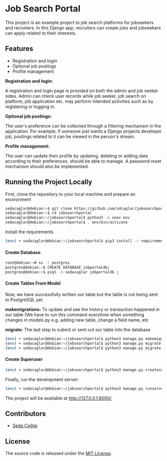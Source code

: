 
# Job Search Portal

This project is an example project to  job search platforms for jobseekers
and recruiters. In this Django app, recruiters can create jobs and jobseekers
can apply related to their interests.

## Features

- Registration and login
- Optional job postings
- Profile management


__Registration and login:__

A registration and login page is provided on both the admin and job seeker sides.
Admin can check user records while job seeker, job search on platform,
job application etc. may perform intended activities such as by registering
or logging in.

__Optional job postings:__

The user's preference can be collected through a filtering mechanism in the
application. For example, if someone just wants a Django projects developer
job, postings related to it can be viewed in the person's stream.


__Profile management:__

The user can update their profile by updating, deleting or adding data
according to their preferences.
should be able to manage. A password reset mechanism should also be implemented.


## Running the Project Locally

First, clone the repository to your local machine and prepare an environment

```bash
sedacaglar@debian:~$ git clone https://github.com/sdcaglar/jobsearchportal.git
sedacaglar@debian:~$ cd jobsearchportal
sedacaglar@debian:~/jobsearchportal$ python3 -m venv env
sedacaglar@debian:~/jobsearchportal$ . env/bin/activate
```

Install the requirements
```bash
(env) ➜ sedacaglar@debian:~/jobsearchportal$ pip3 install -r requirements.txt
```

#### Create Database

```bash
root@debian:~# su -l postgres
postgres@debian:~$ CREATE DATABASE jobportaldb;
postgres@debian:~$ psql -U sedacaglar jobportaldb ;
```

#### Create Tables From Model
Now, we have successfully written our table but the table is not being sent to
PostgreSQL yet.

__makemigrations:__ To update and see the history or transaction happened in
our table (We have to run this command everytime when something changes in
models.py e.g. adding new table, change a field name, etc

__migrate:__ The last step to submit or sent out our table into the database
```bash
(env) ➜ sedacaglar@debian:~/jobsearchportal$ python3 manage.py makemigrations app
(env) ➜ sedacaglar@debian:~/jobsearchportal$ python3 manage.py migrate app
(env) ➜ sedacaglar@debian:~/jobsearchportal$ python3 manage.py migrate
```

#### Create Superuser
```bash
(env) ➜ sedacaglar@debian:~/jobsearchportal$ python3 manage.py createsuperuser
```

Finally, run the development server:
```bash
(env) ➜ sedacaglar@debian:~/jobsearchportal$ python3 manage.py runserver
```
The project will be available at http://127.0.0.1:8000/

## Contributors

- [Seda Çağlar](https://github.com/sdcaglar)

## License

The source code is released under the [MIT License](https://choosealicense.com/licenses/mit/).




